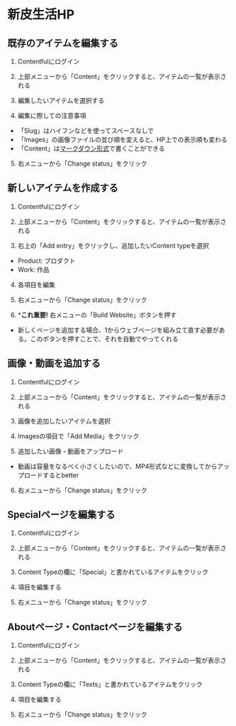 # 新皮生活HP

## 既存のアイテムを編集する

1. Contentfulにログイン

2. 上部メニューから「Content」をクリックすると、アイテムの一覧が表示される

3. 編集したいアイテムを選択する

4. 編集に際しての注意事項

- 「Slug」はハイフンなどを使ってスペースなしで
- 「Images」の画像ファイルの並び順を変えると、HP上での表示順も変わる
- 「Content」は[マークダウン形式](https://notepm.jp/help/how-to-markdown)で書くことができる

5. 右メニューから「Change status」をクリック

## 新しいアイテムを作成する

1. Contentfulにログイン

2. 上部メニューから「Content」をクリックすると、アイテムの一覧が表示される

3. 右上の「Add entry」をクリックし、追加したいContent typeを選択

- Product: プロダクト
- Work: 作品

4. 各項目を編集

5. 右メニューから「Change status」をクリック

6. ***これ重要!** 右メニューの「Build Website」ボタンを押す

- 新しくページを追加する場合、1からウェブページを組み立て直す必要がある。このボタンを押すことで、それを自動でやってくれる

## 画像・動画を追加する

1. Contentfulにログイン

2. 上部メニューから「Content」をクリックすると、アイテムの一覧が表示される

3. 画像を追加したいアイテムを選択

4. Imagesの項目で「Add Media」をクリック

5. 追加したい画像・動画をアップロード

- 動画は容量をなるべく小さくしたいので、MP4形式などに変換してからアップロードするとbetter

6. 右メニューから「Change status」をクリック

## Specialページを編集する

1. Contentfulにログイン

2. 上部メニューから「Content」をクリックすると、アイテムの一覧が表示される

3. Content Typeの欄に「Special」と書かれているアイテムをクリック

4. 項目を編集する

5. 右メニューから「Change status」をクリック

## Aboutページ・Contactページを編集する

1. Contentfulにログイン

2. 上部メニューから「Content」をクリックすると、アイテムの一覧が表示される

3. Content Typeの欄に「Texts」と書かれているアイテムをクリック

4. 項目を編集する

5. 右メニューから「Change status」をクリック